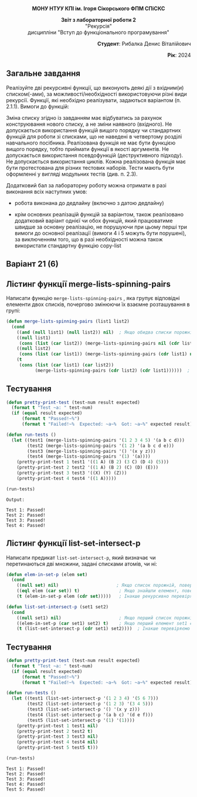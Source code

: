 <p align="center"><b>МОНУ НТУУ КПІ ім. Ігоря Сікорського ФПМ СПіСКС</b></p>
<p align="center">
<b>Звіт з лабораторної роботи 2</b><br/> "Рекурсія"<br/>
дисципліни "Вступ до функціонального програмування" </p>
<p align="right"><b>Студент</b>: Рибалка Денис Віталійович</p> <p align="right"><b>Рік</b>: 2024</p>

## Загальне завдання

Реалізуйте дві рекурсивні функції, що виконують деякі дії з вхідним(и) списком(-ами), за можливості/необхідності використовуючи різні види рекурсії. Функції, які необхідно реалізувати, задаються варіантом (п. 2.1.1). Вимоги до функцій:

Зміна списку згідно із завданням має відбуватись за рахунок конструювання нового списку, а не зміни наявного (вхідного).
Не допускається використання функцій вищого порядку чи стандартних функцій для роботи зі списками, що не наведені в четвертому розділі навчального посібника.
Реалізована функція не має бути функцією вищого порядку, тобто приймати функції в якості аргументів.
Не допускається використання псевдофункцій (деструктивного підходу).
Не допускається використання циклів.
Кожна реалізована функція має бути протестована для різних тестових наборів. Тести мають бути оформленні у вигляді модульних тестів (див. п. 2.3).

Додатковий бал за лабораторну роботу можна отримати в разі виконання всіх наступних умов:

- робота виконана до дедлайну (включно з датою дедлайну)

- крім основних реалізацій функцій за варіантом, також реалізовано додатковий варіант однієї чи обох функцій, який працюватиме швидше за основну реалізацію, не порушуючи при цьому перші три вимоги до основної реалізації (вимоги 4 і 5 можуть бути порушені), за виключенням того, що в разі необхідності можна також використати стандартну функцію copy-list

## Варіант 21 (6)

## Лістинг функції merge-lists-spinning-pairs
Написати функцію `merge-lists-spinning-pairs` , яка групує відповідні елементи двох списків, почергово змінюючи їх взаємне розташування в групі:
```lisp
(defun merge-lists-spinning-pairs (list1 list2)
  (cond
    ((and (null list1) (null list2)) nil)  ; Якщо обидва списки порожні, повертаємо nil
    ((null list1) 
     (cons (list (car list2)) (merge-lists-spinning-pairs nil (cdr list2))))  ; Якщо перший список порожній
    ((null list2) 
     (cons (list (car list1)) (merge-lists-spinning-pairs (cdr list1) nil)))  ; Якщо другий список порожній
    (t 
     (cons (list (car list1) (car list2)) 
           (merge-lists-spinning-pairs (cdr list2) (cdr list1))))))  ; Обробляємо елементи з обох списків
 ```
## Тестування
```lisp
(defun pretty-print-test (test-num result expected)
  (format t "Test ~a: " test-num)
  (if (equal result expected)
      (format t "Passed!~%")
      (format t "Failed!~%  Expected: ~a~%  Got: ~a~%" expected result)))

(defun run-tests ()
  (let ((test1 (merge-lists-spinning-pairs '(1 2 3 4 5) '(a b c d)))
        (test2 (merge-lists-spinning-pairs '(1 2) '(a b c d e)))
        (test3 (merge-lists-spinning-pairs '() '(x y z)))
        (test4 (merge-lists-spinning-pairs '(1) '(a))))
    (pretty-print-test 1 test1 '((1 A) (B 2) (3 C) (D 4) (5)))
    (pretty-print-test 2 test2 '((1 A) (B 2) (C) (D) (E)))
    (pretty-print-test 3 test3 '((X) (Y) (Z)))
    (pretty-print-test 4 test4 '((1 A)))))

(run-tests)
 ```
```
Output:

Test 1: Passed!
Test 2: Passed!
Test 3: Passed!
Test 4: Passed!
```
## Лістинг функції list-set-intersect-p
Написати предикат `list-set-intersect-p`, який визначає чи перетинаються дві множини, задані списками атомів, чи ні:

```lisp
(defun elem-in-set-p (elem set)
  (cond
    ((null set) nil)                      ; Якщо список порожній, повертаємо nil
    ((eql elem (car set)) t)               ; Якщо знайшли елемент, повертаємо t
    (t (elem-in-set-p elem (cdr set)))))   ; Інакше рекурсивно перевіряємо решту списку

(defun list-set-intersect-p (set1 set2)
  (cond
    ((null set1) nil)                      ; Якщо перший список порожній, повертаємо nil
    ((elem-in-set-p (car set1) set2) t)    ; Якщо перший елемент set1 є в set2, повертаємо t
    (t (list-set-intersect-p (cdr set1) set2))))  ; Інакше перевіряємо решту елементів set1
```
## Тестування
```lisp
(defun pretty-print-test (test-num result expected)
  (format t "Test ~a: " test-num)
  (if (equal result expected)
      (format t "Passed!~%")
      (format t "Failed!~%  Expected: ~a~%  Got: ~a~%" expected result)))

(defun run-tests ()
  (let ((test1 (list-set-intersect-p '(1 2 3 4) '(5 6 7)))
        (test2 (list-set-intersect-p '(1 2 3) '(3 4 5)))
        (test3 (list-set-intersect-p '() '(x y z)))
        (test4 (list-set-intersect-p '(a b c) '(d e f)))
        (test5 (list-set-intersect-p '(1) '(1))))
    (pretty-print-test 1 test1 nil)  
    (pretty-print-test 2 test2 t)    
    (pretty-print-test 3 test3 nil)   
    (pretty-print-test 4 test4 nil)   
    (pretty-print-test 5 test5 t)))

(run-tests)
```
```
Test 1: Passed!
Test 2: Passed!
Test 3: Passed!
Test 4: Passed!
Test 5: Passed!
```
